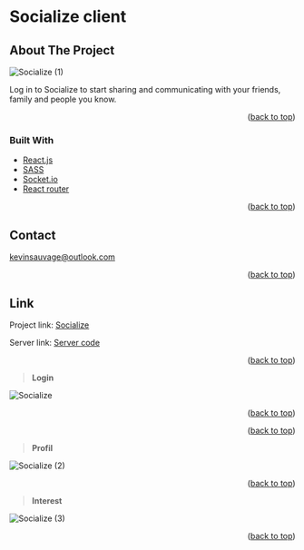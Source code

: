 <div id="top"></div>

# Socialize client

## About The Project

![Socialize (1)](https://user-images.githubusercontent.com/64160579/161821304-868604a1-e59f-4efe-8b15-aa8d1f298778.png)

Log in to Socialize to start sharing and communicating with your friends, family and people you know.

<p align="right">(<a href="#top">back to top</a>)</p>

### Built With

* [React.js](https://reactjs.org/)
* [SASS](https://sass-lang.com/)
* [Socket.io](https://socket.io/)
* [React router](https://reactrouter.com/)

<p align="right">(<a href="#top">back to top</a>)</p>

## Contact

kevinsauvage@outlook.com

<p align="right">(<a href="#top">back to top</a>)</p>

## Link

Project link: [Socialize](https://socialize-puce.vercel.app/login)

Server link: [Server code](https://github.com/kevinsauvage/socialize-server)

<p align="right">(<a href="#top">back to top</a>)</p>

> **Login**

![Socialize](https://user-images.githubusercontent.com/64160579/161821373-77007dcb-82f5-43ed-b5c9-42d8b8faaa72.png)

<p align="right">(<a href="#top">back to top</a>)</p>

<p align="right">(<a href="#top">back to top</a>)</p>

> **Profil**

![Socialize (2)](https://user-images.githubusercontent.com/64160579/161821315-84a18a3b-5751-4c2c-888b-ae9d5aa403d1.png)

<p align="right">(<a href="#top">back to top</a>)</p>

> **Interest**

![Socialize (3)](https://user-images.githubusercontent.com/64160579/161821447-da2d5b6f-7369-40d3-b217-42f03d65aa9f.png)

<p align="right">(<a href="#top">back to top</a>)</p>

